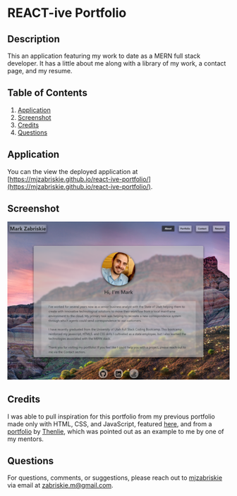 # REACT-ive Portfolio

## Description
This an application featuring my work to date as a MERN full stack developer. It has a little about me along with a library of my work, a contact page, and my resume.

## Table of Contents
1. [Application](#application)
2. [Screenshot](#screenshot)
3. [Credits](#credits)
4. [Questions](#questions)

## Application
You can the view the deployed application at [https://mjzabriskie.github.io/react-ive-portfolio/](https://mjzabriskie.github.io/react-ive-portfolio/).

## Screenshot
![React-ive portfolio](/assets/images/react-ive-portfolio.png)

## Credits
I was able to pull inspiration for this portfolio from my previous portfolio made only with HTML, CSS, and JavaScript, featured [here](https://mjzabriskie.github.io/first-portfolio/), and from a [portfolio](https://github.com/Thenlie/portfolio) by [Thenlie](https://github.com/Thenlie), which was pointed out as an example to me by one of my mentors.

## Questions
For questions, comments, or suggestions, please reach out to [mjzabriskie](https://github.com/mjzabriskie) via email at <a href="mailto:zabriskie.m@gmail.com">zabriskie.m@gmail.com</a>.